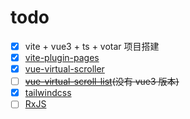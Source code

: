 # todo

- [x] vite + vue3 + ts + votar 项目搭建
- [x] [vite-plugin-pages](https://github.com/hannoeru/vite-plugin-pages)
- [x] [vue-virtual-scroller](https://github.com/Akryum/vue-virtual-scroller)
- [ ] ~~[vue-virtual-scroll-list](https://github.com/tangbc/vue-virtual-scroll-list)(没有 vue3 版本)~~
- [x] [tailwindcss](https://github.com/tailwindlabs/tailwindcss)
- [ ] [RxJS](https://github.com/ReactiveX/rxjs/)
